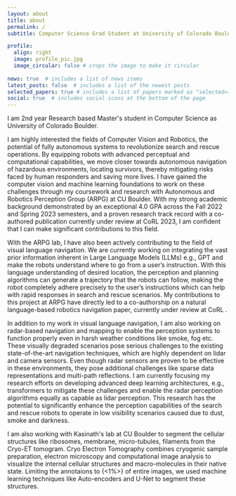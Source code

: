 ```yaml
---
layout: about
title: about
permalink: /
subtitle: Computer Science Grad Student at University of Colorado Boulder | Computer Vision Engineer at Samsung

profile:
  align: right
  image: profile_pic.jpg
  image_circular: false # crops the image to make it circular
  
news: true  # includes a list of news items
latest_posts: false  # includes a list of the newest posts
selected_papers: true # includes a list of papers marked as "selected={true}"
social: true  # includes social icons at the bottom of the page
---
```


I am 2nd year Research based Master's student in Computer Science as University of Colorado Boulder. 

I am highly interested the fields of Computer Vision and Robotics, the potential of fully autonomous systems to revolutionize search and rescue operations. By equipping robots with advanced perceptual and computational capabilities, we move closer towards autonomous navigation of hazardous environments, locating survivors, thereby mitigating risks faced by human responders and saving more lives. I have gained the computer vision and machine learning foundations to work on these challenges through my coursework and research with Autonomous and Robotics Perception Group (ARPG) at CU Boulder. With my strong academic background demonstrated by an exceptional 4.0 GPA across the Fall 2022 and Spring 2023 semesters, and a proven research track record with a co-authored publication currently under review at CoRL 2023, I am confident that I can make significant contributions to this field.

With the ARPG lab, I have also been actively contributing to the field of visual language navigation. We are currently working on integrating the vast prior information inherent in Large Language Models (LLMs) e.g., GPT and make the robots understand where to go  from a user’s instruction. With this language understanding of desired location, the perception and planning algorithms can generate a trajectory that the robots can follow, making the robot completely adhere precisely to the user’s instructions which can help with rapid responses in search and rescue scenarios. My contributions to this project at ARPG have directly led to a co-authorship on a natural language-based robotics navigation paper, currently under review at CoRL .

In addition to my work in visual language navigation, I am also working on radar-based navigation and mapping to enable the perception systems to function properly even in harsh weather conditions like smoke, fog etc. These visually degraded scenarios pose serious challenges to the existing state-of-the-art navigation techniques, which are highly dependent on lidar and camera sensors. Even though radar sensors are proven to be effective in these environments, they pose additional challenges like sparse data representations and multi-path reflections. I am currently focusing my research efforts on developing advanced deep learning architectures, e.g., transformers to mitigate these challenges and enable the radar perception algorithms equally as capable as lidar perception. This research has the potential to significantly enhance the perception capabilities of the search and rescue robots to operate in low visibility scenarios caused due to dust, smoke and darkness. 

I am also working with Kasinath's lab at CU Boulder to segment the cellular structures like ribosomes, membrane, micro-tubules, filaments from the Cryo-ET tomogram. Cryo Electron Tomography combines cryogenic sample preparation, electron microscopy and computational image analysis to visualize the internal cellular structures and macro-molecules in their native state. Limiting the annotaions to {<1%>} of entire images, we used machine learning techniques like Auto-encoders and U-Net to segment these structures.
